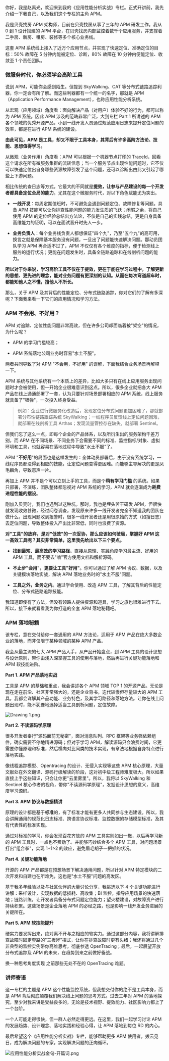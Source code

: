 你好，我是赵禹光，欢迎来到我的《应用性能分析实战》专栏。正式开讲前，我先介绍一下我自己，以及我们这个专栏的主角 APM。

我是贝壳找房 APM 架构师，目前在贝壳找房从事了三年的 APM 研发工作。我从 0 到 1 设计搭建的 APM 平台，在贝壳找房内部监控着数千个应用服务，并支撑着二手房、新房、租房、装修等多个核心业务线。

这套 APM 系统线上接入了近万个应用节点，并实现了快速定位、准确定位的目标：50% 故障在 5 分钟内能被定位、诊断，80% 故障在 10 分钟内便能定位、收敛至 1 个责任团队。

### 微服务时代，你必须学会高阶工具

说到 APM，可能你会感到陌生。但提到 SkyWalking、CAT 等分布式链路追踪利器，你一定会有所了解。而这些利器都有一个统一的名字，那就是 APM（Application Performance Management），也称应用性能分析系统。

从宏观（应用领域）角度看：面向解决产品（对用户）体验不好的行为，都可以称为 APM 系统。因此 APM 涉及的范畴非常广泛，大到专栏 Part 1 所讲述的 APM 各个领域的优秀开源产品，小到一线开发人员通过规范应用日志来提升定位问题的效率，都是在进行 APM 系统的建设。

**由此可见，APM 是工具，却又不限于工具本身，其背后有许多高阶方法论、技能、思想值得学习。**

从微观（业务作用）角度看：APM 可以根据一个机器节点打印的 TraceId，回看这个请求在所有微服务集群的流转信息；当一个服务节点出现性能问题时，它不仅可以快速定位出自身哪些资源故障引发了这个问题，还可以诊断出由此又引起了哪些上下游问题。

相比传统的查日志等方式，它最大的不同就是**提效，让参与产品建设的每一个开发者都具备定位全局的能力**。尤其在这个微服务时代，对以下角色赋能尤为突出。

* **一线开发**：每周定期值班时，不可避免会遇到问题定位、故障修复等问题。具备 APM 技能可以让你排查性能问题的能力发生质的飞跃；闲暇之余，将自己使用 APM 的定位经验总结出方法论，不仅是自己的实践总结，更是自身具备高维能力的证明，可以在面试晋升时先人一步。

* **业务负责人**：每个业务线负责人都想保证"四个九"，乃至"五个九"的高可用，换言之就是保障基本服务没有问题，一旦出了问题能快速解决问题。那动员团队学习 APM 再合适不过了，APM 不仅仅有各个维度的指标，便于检测线上服务的运行状况；更能在问题发生时，具备全链路追踪和在线剖析问题的能力。

**所以对于你来说，学习高阶工具不仅在于提效，更在于能在学习过程中，了解更新的思想、更先进的理念，能对业务问题有更深刻的认知。从而在每次弯道超车时，都能知他人之不懂，擅他人不所长。**

那么，关于 APM 及其背后的性能定位、分布式链路追踪，你对它们的了解有多深呢？下面我来看一下它们的应用情况和学习方法。

### APM 不会用、不好用？

APM 对追踪、定位性能问题非常高效，但在许多公司却面临着被"架空"的情况，为什么呢？

* APM 的学习门槛较高；

* APM 系统落地公司业务时容易"水土不服"。

两者共同导致了对 APM "不会用，不好用" 的误解，下面我结合业务场景再解释一下。

APM 系统与其他系统有一个本质上的差异，比如大多只有在线上应用服务出现问题时才会被使用，但一开始企业很难意识到这点。所以，很多企业就把各大 APM 产品在线上通通部署了一套，认为只要针对场景部署相应的 APM 系统，线上服务就具备了"银弹"，一次投入终身受益。
> 例如：企业进行微服务化改造后，发现定位分布式问题更加困难了，那就部署分布性链路跟踪系统 SkyWalking；一线程序员反馈线上定位问题困难，就部署在线剖析工具 Arthas；发现流量管控存在缺失，就部署 Sentinel。

但我们忘了这么一点，即每个企业的产品体系，以及所衍生出的服务架构千差万别，而 APM 在不同场景、不同业务下会需要不同的标准、监控指标/对象、虚拟环境和工具，也就容易在落地过程中导致"水土不服"了。

APM "**不好用**"的局面也是这样发生的：全体动员部署后，由于没有系统学习，一线程序员都没得到相应的技能，让定位问题变得更困难。而能够主导解决的更是凤毛麟角，导致怨声一片。

再加上 APM 并不是个可以立刻上手的工具，而是个**稍有学习门槛** 的系统。如果只部署，不演练，团队整体都忽视对 APM 系统的学习，APM 就会逐渐成为**耗费进程性能的摆设**。

刚加入贝壳时，我们也遇到过这种坑。那时，我也是埋头苦干研发 APM，但很快就发现收效甚微，经过问卷调查，发现原来许多一线开发者完全不知道我的团队在做什么。出现问题收到报警时，很多一线开发者还是用很原始的方式（如搜日志）去定位问题，导致整体投入产出比非常低，同时也浪费了资源。

**对"工具"的放弃，是对"低效"的一次妥协，那么应该如何破局，掌握好 APM 这一高效工具呢？其实非常简单，这里我先给出以下三个要点。**

* **找到最短、最高效的学习路径**。直接从原理、实践角度学习最主流、好用的 APM 工具，而不要去"啃"官方使用文档和解析源码。

* **不止步"会用"，更要让工具"好用"**。你可以通过了解 APM 协议、数据，以及关键模块落地实战，解决 APM 落地业务时的"水土不服"问题。

* **工具之外，业务之内**。通过学会使用、改造 APM 工具，了解其背后的性能定位、分布式链路追踪技能。

我知道即使有了方法，但没有领路人提供资源和道具，学习之旅也很难进行下去。所以，接下来就看看我为你打造的全套 APM 落地秘籍吧。

### APM 落地秘籍

该专栏，意在交付给你一套通用的 APM 方法论，适用于 APM 产品在绝大多数企业的落地，而非仅限于某种领域的某种 APM 产品。

我会从最主流的七大 APM 产品入手，从产品开始盘点，到 APM 工具的设计思想与设计原则，带你由浅入深掌握工具的使用与落地，然后再进行关键功能落地和 APM 软技能进阶。

**Part 1. APM 产品落地实战**

工具是 APM 的基础和重点，我会讲述各个 APM 领域 TOP 1 的开源产品。无论是现在走在前沿、社区非常强大的，还是企业背书，迭代较慢但存量较大的 APM 工具，我都会详解其产品功能、业务特色，及其学习路径和落地方法。让你在线上问题出现时，能不犹豫地选择适当工具剖析问题，定位故障。

![Drawing 1.png](https://s0.lgstatic.com/i/image6/M00/27/BC/CioPOWBdpX2AGGVvAAMJn3ATN2U215.png)

**Part 2. 不读源码学原理**

很多开发者奉行"源码面前无秘密"，面对消息队列、RPC 框架等业务强依赖组件，确实需要不停地精进源码；但对于学习 APM，解读源码只会浪费时间，它更需要你懂原理和标准，然后横向对比同类的技术实现，有章法地根据自身特点进行落地实践。

像线程追踪模型、Opentracing 的设计、无侵入实现等这些 APM 核心原理，大量文献处在外文翻译、源码行级解读的阶段，这对初中级工程师难度极大。所以如果直接上手这些知识，只会让你更"云里雾里"。所以，我将以 SkyWalking 和 Sentinel 核心作者的视角，带你"不读源码学原理"，发掘设计思想的意义，高维度学习源码。

**Part 3. APM 协议与数据精讲**

原理的设计都是基于**标准**的，有了标准才能有更多人共同参与生态建设。所以，我会讲解通用的规范化日志标准、跨语言协议标准、监控数据的存储模型标准，及其有代表性的标准实现。

通过对标准的学习，你会发现百花齐放的 APM 工具实则如出一辙，以后再学习新的 APM 工具时，一点也不费劲了。并能够巧妙结合多个 APM 工具，对问题场景打出"组合拳"，实现 1+1\>2 的效应，避免眉毛胡子一把抓的状况。

**Part 4. 关键功能落地**   

开源的 APM 产品都是在预想场景下解决通用问题，所以针对 APM 特定模块的二次开发和自建也在所难免，这也是"水土不服"问题的高发区。

基于我多年经验以及与社区伙伴的大量讨论分享，我挑选以下 4 个关键功能进行讲解：采样设计，实现数据的低损耗、高收集；BI 监控，指导应用场景的快速落地；链路训练，让开发者具备分布式问题定位能力；望火楼建设，对故障资产进行持续积累。这些场景是企业落地 APM 的必经之路，也是影响一线开发业务进展的关键所在。

**Part 5. APM 软技能提升**

硬实力要发挥出来，绝对离不开与之相应的软实力。通过这部分内容，我将讲解排查故障时固定套路的"三板斧"招式，让你在排查故障时更有头绪；我还将通过几个非典型的监控实例带你高维思考，彻底参透 OpenTracing；最后，一起展望开放分布式追踪及 APM 的未来，在趋势到来之前做好备战。

换一种思考角度实现 之前那些无处不在的 OpenTracing 难题。

### 讲师寄语

这一专栏的主题是 APM 这个性能监控系统，但我想交付你的绝不是工具本身，而是 APM 背后彻底颠覆我们解决线上问题的思考方式。过去三年对 APM 的落地探究，至少对我来讲是受益良多的，无论是技术视野、提效能力、社区影响力都上了一个台阶。

一个人可能走得很快，但一群人必然走得更远。在这里，我们一起学习讨论 APM 的发展趋势、设计理念、落地实践和经验心得，让 APM 落地到每位 RD 的内心。

最后希望这个《应用性能分析实战》专栏，能够帮助更多 APM 使用者，拨云见日，成为解决问题的专家，实现解决问题的正向循环。

![应用性能分析实战金句-开篇词.png](https://s0.lgstatic.com/i/image6/M00/29/AE/Cgp9HWBhkMWAK31sAAE7pLNtneE876.png)
